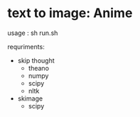 # text to image: Anime

usage : sh run.sh <testing text path> 

requriments:
* skip thought
  * theano
  * numpy
  * scipy
  * nltk
* skimage
  * scipy
